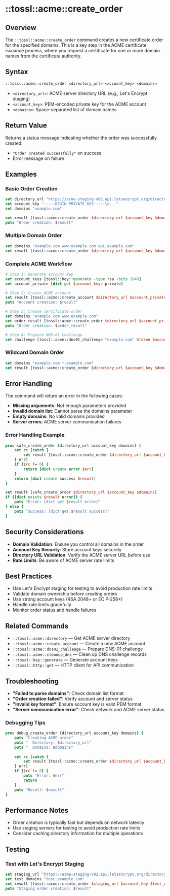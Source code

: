 # ::tossl::acme::create_order

## Overview

The `::tossl::acme::create_order` command creates a new certificate order for the specified domains. This is a key step in the ACME certificate issuance process, where you request a certificate for one or more domain names from the certificate authority.

## Syntax

```tcl
::tossl::acme::create_order <directory_url> <account_key> <domains>
```

- `<directory_url>`: ACME server directory URL (e.g., Let's Encrypt staging)
- `<account_key>`: PEM-encoded private key for the ACME account
- `<domains>`: Space-separated list of domain names

## Return Value

Returns a status message indicating whether the order was successfully created:
- `"Order created successfully"` on success
- Error message on failure

## Examples

### Basic Order Creation

```tcl
set directory_url "https://acme-staging-v02.api.letsencrypt.org/directory"
set account_key "-----BEGIN PRIVATE KEY-----\n..."
set domains "example.com"

set result [tossl::acme::create_order $directory_url $account_key $domains]
puts "Order creation: $result"
```

### Multiple Domain Order

```tcl
set domains "example.com www.example.com api.example.com"
set result [tossl::acme::create_order $directory_url $account_key $domains]
```

### Complete ACME Workflow

```tcl
# Step 1: Generate account key
set account_keys [tossl::key::generate -type rsa -bits 2048]
set account_private [dict get $account_keys private]

# Step 2: Create ACME account
set result [tossl::acme::create_account $directory_url $account_private $email]
puts "Account creation: $result"

# Step 3: Create certificate order
set domains "example.com www.example.com"
set order_result [tossl::acme::create_order $directory_url $account_private $domains]
puts "Order creation: $order_result"

# Step 4: Prepare DNS-01 challenge
set challenge [tossl::acme::dns01_challenge "example.com" $token $account_private "cloudflare" $api_key $zone_id]
```

### Wildcard Domain Order

```tcl
set domains "example.com *.example.com"
set result [tossl::acme::create_order $directory_url $account_key $domains]
```

## Error Handling

The command will return an error in the following cases:
- **Missing arguments**: Not enough parameters provided
- **Invalid domain list**: Cannot parse the domains parameter
- **Empty domains**: No valid domains provided
- **Server errors**: ACME server communication failures

### Error Handling Example

```tcl
proc safe_create_order {directory_url account_key domains} {
    set rc [catch {
        set result [tossl::acme::create_order $directory_url $account_key $domains]
    } err]
    if {$rc != 0} {
        return [dict create error $err]
    }
    return [dict create success $result]
}

set result [safe_create_order $directory_url $account_key $domains]
if {[dict exists $result error]} {
    puts "Error: [dict get $result error]"
} else {
    puts "Success: [dict get $result success]"
}
```

## Security Considerations

- **Domain Validation**: Ensure you control all domains in the order
- **Account Key Security**: Store account keys securely
- **Directory URL Validation**: Verify the ACME server URL before use
- **Rate Limits**: Be aware of ACME server rate limits

## Best Practices

- Use Let's Encrypt staging for testing to avoid production rate limits
- Validate domain ownership before creating orders
- Use strong account keys (RSA 2048+ or EC P-256+)
- Handle rate limits gracefully
- Monitor order status and handle failures

## Related Commands

- `::tossl::acme::directory` — Get ACME server directory
- `::tossl::acme::create_account` — Create a new ACME account
- `::tossl::acme::dns01_challenge` — Prepare DNS-01 challenge
- `::tossl::acme::cleanup_dns` — Clean up DNS challenge records
- `::tossl::key::generate` — Generate account keys
- `::tossl::http::get` — HTTP client for API communication

## Troubleshooting

- **"Failed to parse domains"**: Check domain list format
- **"Order creation failed"**: Verify account and server status
- **"Invalid key format"**: Ensure account key is valid PEM format
- **"Server communication error"**: Check network and ACME server status

### Debugging Tips

```tcl
proc debug_create_order {directory_url account_key domains} {
    puts "Creating ACME order"
    puts "  Directory: $directory_url"
    puts "  Domains: $domains"
    
    set rc [catch {
        set result [tossl::acme::create_order $directory_url $account_key $domains]
    } err]
    if {$rc != 0} {
        puts "Error: $err"
        return
    }
    puts "Result: $result"
}
```

## Performance Notes

- Order creation is typically fast but depends on network latency
- Use staging servers for testing to avoid production rate limits
- Consider caching directory information for multiple operations

## Testing

### Test with Let's Encrypt Staging

```tcl
set staging_url "https://acme-staging-v02.api.letsencrypt.org/directory"
set test_domains "test.example.com"
set result [tossl::acme::create_order $staging_url $account_key $test_domains]
puts "Staging order creation: $result"
``` 